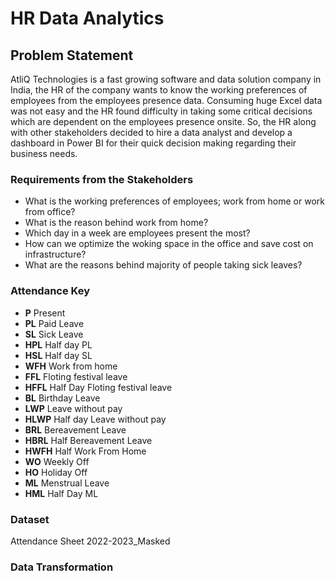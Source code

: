 # HR Data Analytics

## Problem Statement
AtliQ Technologies is a fast growing software and data solution company in India, the HR of the company wants to know the working preferences of employees from the employees presence data. Consuming huge Excel data was not easy and the HR found difficulty in taking some critical decisions which are dependent on the employees presence onsite. So, the HR along with other stakeholders decided to hire a data analyst and develop a dashboard in Power BI for their quick decision making regarding their business needs.

### Requirements from the Stakeholders
- What is the working preferences of employees; work from home or work from office?
- What is the reason behind work from home?
- Which day in a week are employees present the most?
- How can we optimize the woking space in the office and save cost on infrastructure?
- What are the reasons behind majority of people taking sick leaves?

### Attendance Key	
- **P**	Present 
- **PL** Paid Leave 
- **SL**	Sick Leave 
- **HPL**	Half day PL 
- **HSL**	Half day SL
- **WFH**	Work from home 
- **FFL**	Floting festival leave 
- **HFFL**	Half Day Floting festival leave 
- **BL** 	Birthday Leave 
- **LWP**	Leave without pay
- **HLWP**	Half day Leave without pay
- **BRL** 	Bereavement Leave
- **HBRL** 	Half Bereavement Leave
- **HWFH**	Half Work From Home
- **WO**	Weekly Off
- **HO**	Holiday Off
- **ML**	Menstrual Leave
- **HML**	Half Day ML

### Dataset
Attendance Sheet 2022-2023_Masked

### Data Transformation

